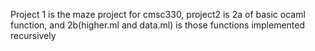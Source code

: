 Project 1 is the maze project for cmsc330, project2 is 2a of basic ocaml function, and 2b(higher.ml and data.ml) is those functions implemented recursively
